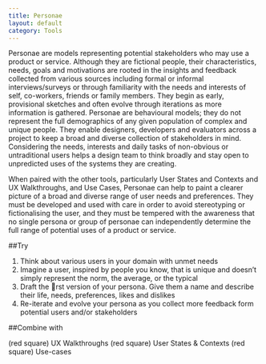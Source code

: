 ```yaml
---
title: Personae
layout: default
category: Tools
---
```


Personae are models representing potential stakeholders who may use a product or service. Although they are fictional people, their characteristics, needs, goals and motivations are rooted in the insights and feedback collected from various sources including formal or informal interviews/surveys or through familiarity with the needs and interests of self, co-workers, friends or family members. They begin as early, provisional sketches and often evolve through iterations as more information is gathered. Personae are behavioural models; they do not represent the full demographics of any given population of complex and unique people. They enable designers, developers and evaluators across a project to keep a broad and diverse collection of stakeholders in mind. Considering the needs, interests and daily tasks of non-obvious or untraditional users helps a design team to think broadly and stay open to unpredicted uses of the systems they are creating.

When paired with the other tools, particularly User States and Contexts and UX Walkthroughs, and Use Cases, Personae can help to paint a clearer picture of a broad and diverse range of user needs and preferences. They must be developed and used with care in order to avoid stereotyping or fictionalising the user, and they must be tempered with the awareness that no single persona or group of personae can independently determine the full range of potential uses of a product or service.

##Try

1. Think about various users in your domain with unmet needs
2. Imagine a user, inspired by people you know, that is unique and doesn’t simply represent the norm, the average, or the typical
3. Draft the rst version of your persona. Give them a name and describe their life, needs, preferences, likes and dislikes
4. Re-iterate and evolve your persona as you collect more feedback form potential users and/or stakeholders

##Combine with

(red square) UX Walkthroughs
(red square) User States & Contexts
(red square) Use-cases
